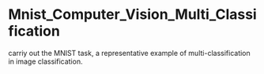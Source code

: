 # Mnist_Computer_Vision_Multi_Classification

carriy out the MNIST task, a representative example of multi-classification in image classification.
